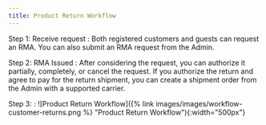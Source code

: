 ```yaml
---
title: Product Return Workflow
---
```


Step 1:  Receive request
: Both registered customers and guests can request an RMA. You can also submit an RMA request from the Admin.

Step 2: RMA Issued
: After considering the request, you can authorize it partially, completely, or cancel the request. If you authorize the return and agree to pay for the return shipment, you can create a shipment order from the Admin with a supported carrier.

Step 3:
: ![Product Return Workflow]({% link images/images/workflow-customer-returns.png %} "Product Return Workflow"){:width="500px"}
